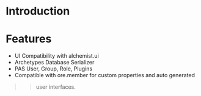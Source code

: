 # Introduction #



# Features #


  * UI Compatibility with alchemist.ui
  * Archetypes Database Serializer
  * PAS User, Group, Role, Plugins
  * Compatible with ore.member for custom properties and auto generated
> > user interfaces.
